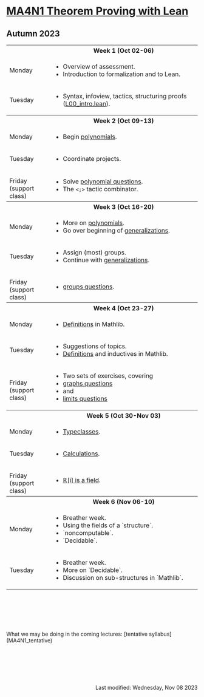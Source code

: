 <script type="text/javascript" id="MathJax-script" async
  src="https://cdn.jsdelivr.net/npm/mathjax@3/es5/tex-mml-chtml.js">
</script>
<script>
  MathJax = {
    tex: {
      inlineMath: [['$', '$']]
    }
  };
</script>

<!-- https://www.geeksforgeeks.org/how-to-reload-page-only-once-in-javascript/ -->
<script type='text/javascript'>
  (() => {
      if (window.localStorage) {
          if (!localStorage.getItem('reload')) {
              localStorage['reload'] = true;
              window.location.reload();
          } else {
              localStorage.removeItem('reload');
          }
      }
  })();
</script>
# [MA4N1 Theorem Proving with Lean](https://adomani.github.io/Syllabus/MA4N1/toc)
## Autumn 2023

<table>
  <tbody>
<!--  ##################  Week 1  ################## -->
    <tr><th></th><th style="text-align: center">Week 1 (Oct 02-06)</th></tr>
    <tr><td>Monday</td>
      <td>
        <ul>
          <li>Overview of assessment.</li>
          <li>Introduction to formalization and to Lean.</li>
        </ul>
      </td>
    </tr>
    <tr><td>Tuesday</td>
      <td>
        <ul>
          <li>Syntax, infoview, tactics, structuring proofs (<a href="https://github.com/adomani/MA4N1_2023/blob/master/MA4N1_2023/L00_intro.lean">L00_intro.lean</a>).</li>
        </ul>
      </td>
    </tr>
<!--  ##################  Week 2  ################## -->
    <tr><th></th><th style="text-align: center">Week 2 (Oct 09-13)</th></tr>
    <tr><td>Monday</td>
      <td>
        <ul>
          <li>Begin <a href="https://github.com/adomani/MA4N1_2023/blob/master/MA4N1_2023/L01_polynomials.lean">polynomials</a>.</li>
        </ul>
      </td>
    </tr>
    <tr><td>Tuesday</td>
      <td>
        <ul>
          <li>Coordinate projects.</li>
        </ul>
      </td>
    </tr>
    <tr><td><p style="margin-bottom:0;">Friday</p><p style="margin : 0; padding-top:0;">(support class)</p></td>
      <td>
        <ul>
          <li>Solve <a href="https://github.com/adomani/MA4N1_2023/blob/master/MA4N1_2023/L01_polynomial_questions.lean">polynomial questions</a>.</li>
          <li>The <code><;></code> tactic combinator.</li>
        </ul>
      </td>
    </tr>
<!--  ##################  Week 3  ################## -->
    <tr><th></th><th style="text-align: center">Week 3 (Oct 16-20)</th></tr>
    <tr><td>Monday</td>
      <td>
        <ul>
          <li>More on <a href="https://github.com/adomani/MA4N1_2023/blob/master/MA4N1_2023/L01_polynomials.lean">polynomials</a>.</li>
          <li>Go over beginning of <a href="https://github.com/adomani/MA4N1_2023/blob/master/MA4N1_2023/L02_generalizations.lean">generalizations</a>.</li>
        </ul>
      </td>
    </tr>
    <tr><td>Tuesday</td>
      <td>
        <ul>
          <li>Assign (most) groups.</li>
          <li>Continue with <a href="https://github.com/adomani/MA4N1_2023/blob/master/MA4N1_2023/L02_generalizations.lean">generalizations</a>.</li>
        </ul>
      </td>
    </tr>
    <tr><td><p style="margin-bottom:0;">Friday</p><p style="margin : 0; padding-top:0;">(support class)</p></td>
      <td>
        <ul>
          <li><a href="https://github.com/adomani/MA4N1_2023/blob/master/MA4N1_2023/L03_groups_questions.lean">groups questions</a>.</li>
        </ul>
      </td>
    </tr>
<!--  ##################  Week 4  ################## -->
    <tr><th></th><th style="text-align: center">Week 4 (Oct 23-27)</th></tr>
    <tr><td>Monday</td>
      <td>
        <ul>
          <li><a href="https://github.com/adomani/MA4N1_2023/blob/master/MA4N1_2023/L04_definitions.lean">Definitions</a> in Mathlib.</li>
        </ul>
      </td>
    </tr>
    <tr><td>Tuesday</td>
      <td>
        <ul>
          <li>Suggestions of topics.</li>
          <li><a href="https://github.com/adomani/MA4N1_2023/blob/master/MA4N1_2023/L04_definitions.lean">Definitions</a> and inductives in Mathlib.</li>
        </ul>
      </td>
    </tr>
    <tr><td><p style="margin-bottom:0;">Friday</p><p style="margin : 0; padding-top:0;">(support class)</p></td>
      <td>
        <ul>
          <li>Two sets of exercises, covering</li>
          <li><a href="https://github.com/adomani/MA4N1_2023/blob/master/MA4N1_2023/L05_graphs_questions.lean">graphs questions</a></li>
          <li>and</li>
          <li><a href="https://github.com/adomani/MA4N1_2023/blob/master/MA4N1_2023/L05_limits_questions.lean">limits questions</a></li>
        </ul>
      </td>
    </tr>
<!--  ##################  Week 5  ################## -->
    <tr><th></th><th style="text-align: center">Week 5 (Oct 30-Nov 03)</th></tr>
    <tr><td>Monday</td>
      <td>
        <ul>
          <li><a href="https://github.com/adomani/MA4N1_2023/blob/master/MA4N1_2023/L06_typeclasses.lean">Typeclasses</a>.</li>
        </ul>
      </td>
    </tr>
    <tr><td>Tuesday</td>
      <td>
        <ul>
          <li><a href="https://github.com/adomani/MA4N1_2023/blob/master/MA4N1_2023/L07_calculations.lean">Calculations</a>.</li>
        </ul>
      </td>
    </tr>
    <tr><td><p style="margin-bottom:0;">Friday</p><p style="margin : 0; padding-top:0;">(support class)</p></td>
      <td>
        <ul>
          <li><a href="https://github.com/adomani/MA4N1_2023/blob/master/MA4N1_2023/L08_Ri_hard.lean">&#x211D;[i] is a field</a>.</li>
        </ul>
      </td>
    </tr>
<!--  ##################  Week 6  ################## -->
    <tr><th></th><th style="text-align: center">Week 6 (Nov 06-10)</th></tr>
    <tr><td>Monday</td>
      <td>
        <ul>
          <li>Breather week.</li>
          <li>Using the fields of a `structure`.</li>
          <li>`noncomputable`.</li>
          <li>`Decidable`.</li>
        </ul>
      </td>
    </tr>
    <tr><td>Tuesday</td>
      <td>
        <ul>
          <li>Breather week.</li>
          <li>More on `Decidable`.</li>
          <li>Discussion on sub-structures in `Mathlib`.</li>
        </ul>
      </td>
    </tr>
  </tbody>
</table>
<p>&nbsp;</p><p>&nbsp;</p><p>&nbsp;</p>
What we may be doing in the coming lectures: [tentative syllabus](MA4N1_tentative)
<p>&nbsp;</p><p>&nbsp;</p><p>&nbsp;</p>
<div style="text-align: right">Last modified: Wednesday, Nov 08 2023</div>
